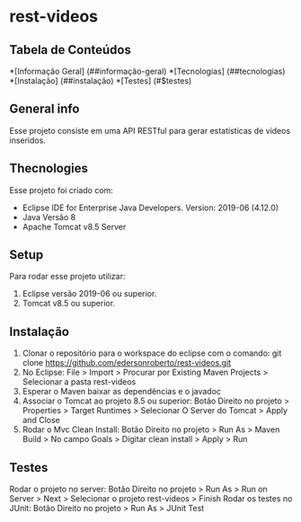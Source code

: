 # rest-videos

## Tabela de Conteúdos
*[Informação Geral] (##informação-geral)
*[Tecnologias] (##tecnologias)
*[Instalação] (##instalação)
*[Testes] (#$testes)

## General info
Esse projeto consiste em uma API RESTful para gerar estatísticas de vídeos inseridos.

## Thecnologies
Esse projeto foi criado com:
* Eclipse IDE for Enterprise Java Developers. Version: 2019-06 (4.12.0)
* Java Versão 8
* Apache Tomcat v8.5 Server


## Setup
Para rodar esse projeto utilizar:  
1. Eclipse versão 2019-06 ou superior. 
2. Tomcat v8.5 ou superior.

## Instalação
1. Clonar o repositório para o workspace do eclipse com o comando: git clone https://github.com/edersonroberto/rest-videos.git
2. No Eclipse: File > Import > Procurar por Existing Maven Projects > Selecionar a pasta rest-videos
3. Esperar o Maven baixar as dependências e o javadoc
4. Associar o Tomcat ao projeto 8.5 ou superior: Botão Direito no projeto > Properties > Target Runtimes > Selecionar O Server do Tomcat > Apply and Close
5. Rodar o Mvc Clean Install: Botão Direito no projeto > Run As > Maven Build > No campo Goals > Digitar clean install > Apply > Run

## Testes
Rodar o projeto no server: Botão Direito no projeto > Run As > Run on Server > Next > Selecionar o projeto rest-videos > Finish
Rodar os testes no JUnit: Botão Direito no projeto > Run As > JUnit Test 




